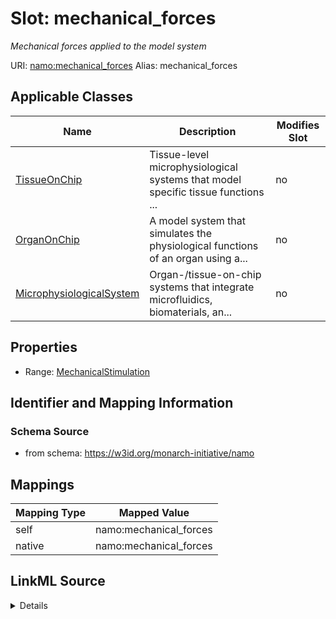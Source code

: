 

# Slot: mechanical_forces 


_Mechanical forces applied to the model system_





URI: [namo:mechanical_forces](https://w3id.org/monarch-initiative/namo/mechanical_forces)
Alias: mechanical_forces

<!-- no inheritance hierarchy -->





## Applicable Classes

| Name | Description | Modifies Slot |
| --- | --- | --- |
| [TissueOnChip](TissueOnChip.md) | Tissue-level microphysiological systems that model specific tissue functions ... |  no  |
| [OrganOnChip](OrganOnChip.md) | A model system that simulates the physiological functions of an organ using a... |  no  |
| [MicrophysiologicalSystem](MicrophysiologicalSystem.md) | Organ-/tissue-on-chip systems that integrate microfluidics, biomaterials,  an... |  no  |






## Properties

* Range: [MechanicalStimulation](MechanicalStimulation.md)




## Identifier and Mapping Information






### Schema Source


* from schema: https://w3id.org/monarch-initiative/namo




## Mappings

| Mapping Type | Mapped Value |
| ---  | ---  |
| self | namo:mechanical_forces |
| native | namo:mechanical_forces |




## LinkML Source

<details>
```yaml
name: mechanical_forces
description: Mechanical forces applied to the model system
from_schema: https://w3id.org/monarch-initiative/namo
rank: 1000
alias: mechanical_forces
owner: MicrophysiologicalSystem
domain_of:
- MicrophysiologicalSystem
range: MechanicalStimulation
inlined: true

```
</details>